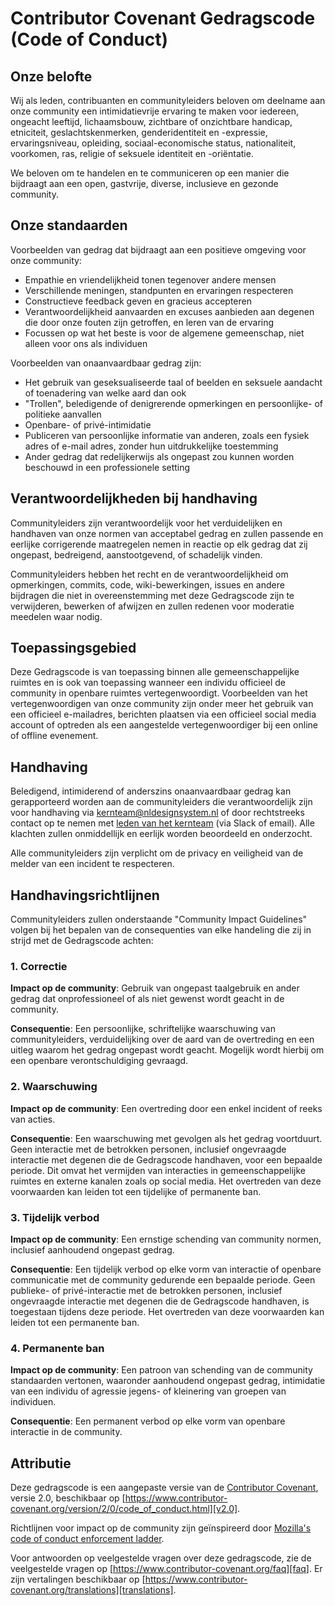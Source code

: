 # Contributor Covenant Gedragscode (Code of Conduct)

## Onze belofte

Wij als leden, contribuanten en communityleiders beloven om deelname aan onze
community een intimidatievrije ervaring te maken voor iedereen, ongeacht
leeftijd, lichaamsbouw, zichtbare of onzichtbare handicap, etniciteit,
geslachtskenmerken, genderidentiteit en -expressie, ervaringsniveau, opleiding,
sociaal-economische status, nationaliteit, voorkomen, ras, religie of seksuele
identiteit en -oriëntatie.

We beloven om te handelen en te communiceren op een manier die bijdraagt aan een
open, gastvrije, diverse, inclusieve en gezonde community.

## Onze standaarden

Voorbeelden van gedrag dat bijdraagt aan een positieve omgeving voor onze
community:

- Empathie en vriendelijkheid tonen tegenover andere mensen
- Verschillende meningen, standpunten en ervaringen respecteren
- Constructieve feedback geven en gracieus accepteren
- Verantwoordelijkheid aanvaarden en excuses aanbieden aan degenen die door onze
  fouten zijn getroffen, en leren van de ervaring
- Focussen op wat het beste is voor de algemene gemeenschap, niet alleen voor
  ons als individuen

Voorbeelden van onaanvaardbaar gedrag zijn:

- Het gebruik van geseksualiseerde taal of beelden en seksuele aandacht of
  toenadering van welke aard dan ook
- "Trollen", beledigende of denigrerende opmerkingen en persoonlijke- of
  politieke aanvallen
- Openbare- of privé-intimidatie
- Publiceren van persoonlijke informatie van anderen, zoals een fysiek adres of
  e-mail adres, zonder hun uitdrukkelijke toestemming
- Ander gedrag dat redelijkerwijs als ongepast zou kunnen worden beschouwd in
  een professionele setting

## Verantwoordelijkheden bij handhaving

Communityleiders zijn verantwoordelijk voor het verduidelijken en handhaven van
onze normen van acceptabel gedrag en zullen passende en eerlijke corrigerende
maatregelen nemen in reactie op elk gedrag dat zij ongepast, bedreigend,
aanstootgevend, of schadelijk vinden.

Communityleiders hebben het recht en de verantwoordelijkheid om opmerkingen,
commits, code, wiki-bewerkingen, issues en andere bijdragen die niet in
overeenstemming met deze Gedragscode zijn te verwijderen, bewerken of afwijzen
en zullen redenen voor moderatie meedelen waar nodig.

## Toepassingsgebied

Deze Gedragscode is van toepassing binnen alle gemeenschappelijke ruimtes en is
ook van toepassing wanneer een individu officieel de community in openbare
ruimtes vertegenwoordigt. Voorbeelden van het vertegenwoordigen van onze
community zijn onder meer het gebruik van een officieel e-mailadres, berichten
plaatsen via een officieel social media account of optreden als een aangestelde
vertegenwoordiger bij een online of offline evenement.

## Handhaving

Beledigend, intimiderend of anderszins onaanvaardbaar gedrag kan gerapporteerd
worden aan de communityleiders die verantwoordelijk zijn voor handhaving via
[kernteam@nldesignsystem.nl](mailto:kernteam@nldesignsystem.nl) of door
rechtstreeks contact op te nemen met
[leden van het kernteam](https://nldesignsystem.nl/project/kernteam) (via Slack
of email). Alle klachten zullen onmiddellijk en eerlijk worden beoordeeld en
onderzocht.

Alle communityleiders zijn verplicht om de privacy en veiligheid van de melder
van een incident te respecteren.

## Handhavingsrichtlijnen

Communityleiders zullen onderstaande "Community Impact Guidelines" volgen bij
het bepalen van de consequenties van elke handeling die zij in strijd met de
Gedragscode achten:

### 1. Correctie

**Impact op de community**: Gebruik van ongepast taalgebruik en ander gedrag dat
onprofessioneel of als niet gewenst wordt geacht in de community.

**Consequentie**: Een persoonlijke, schriftelijke waarschuwing van
communityleiders, verduidelijking over de aard van de overtreding en een uitleg
waarom het gedrag ongepast wordt geacht. Mogelijk wordt hierbij om een openbare
verontschuldiging gevraagd.

### 2. Waarschuwing

**Impact op de community**: Een overtreding door een enkel incident of reeks van
acties.

**Consequentie**: Een waarschuwing met gevolgen als het gedrag voortduurt. Geen
interactie met de betrokken personen, inclusief ongevraagde interactie met
degenen die de Gedragscode handhaven, voor een bepaalde periode. Dit omvat het
vermijden van interacties in gemeenschappelijke ruimtes en externe kanalen zoals
op social media. Het overtreden van deze voorwaarden kan leiden tot een
tijdelijke of permanente ban.

### 3. Tijdelijk verbod

**Impact op de community**: Een ernstige schending van community normen,
inclusief aanhoudend ongepast gedrag.

**Consequentie**: Een tijdelijk verbod op elke vorm van interactie of openbare
communicatie met de community gedurende een bepaalde periode. Geen publieke- of
privé-interactie met de betrokken personen, inclusief ongevraagde interactie met
degenen die de Gedragscode handhaven, is toegestaan tijdens deze periode. Het
overtreden van deze voorwaarden kan leiden tot een permanente ban.

### 4. Permanente ban

**Impact op de community**: Een patroon van schending van de community
standaarden vertonen, waaronder aanhoudend ongepast gedrag, intimidatie van een
individu of agressie jegens- of kleinering van groepen van individuen.

**Consequentie**: Een permanent verbod op elke vorm van openbare interactie in
de community.

## Attributie

Deze gedragscode is een aangepaste versie van de [Contributor
Covenant][homepage], versie 2.0, beschikbaar op
[https://www.contributor-covenant.org/version/2/0/code_of_conduct.html][v2.0].

Richtlijnen voor impact op de community zijn geïnspireerd door [Mozilla's code
of conduct enforcement ladder][mozilla coc].

Voor antwoorden op veelgestelde vragen over deze gedragscode, zie de
veelgestelde vragen op [https://www.contributor-covenant.org/faq][faq]. Er zijn
vertalingen beschikbaar op
[https://www.contributor-covenant.org/translations][translations].

[homepage]: https://www.contributor-covenant.org
[v2.0]: https://www.contributor-covenant.org/version/2/0/code_of_conduct.html
[mozilla coc]: https://github.com/mozilla/diversity
[faq]: https://www.contributor-covenant.org/faq
[translations]: https://www.contributor-covenant.org/translations
